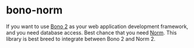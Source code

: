 # bono-norm

If you want to use [Bono 2](http://bono.github.com) as your web application development framework, and you need database access. Best chance that you need [Norm](http://github.com/xinix-technology/norm). This library is best breed to integrate between Bono 2 and Norm 2.
